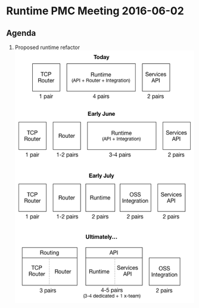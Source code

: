# Runtime PMC Meeting 2016-06-02

## Agenda

1. Proposed runtime refactor
  ![runtime-refactor](runtime-refactor.png)